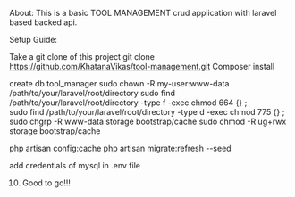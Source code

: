 About: This is a basic TOOL MANAGEMENT crud application with laravel based backed api.

Setup Guide:

Take a git clone of this project git clone https://github.com/KhatanaVikas/tool-management.git
Composer install

create db tool_manager
sudo chown -R my-user:www-data /path/to/your/laravel/root/directory
sudo find /path/to/your/laravel/root/directory -type f -exec chmod 664 {} \;    
sudo find /path/to/your/laravel/root/directory -type d -exec chmod 775 {} \;
sudo chgrp -R www-data storage bootstrap/cache
sudo chmod -R ug+rwx storage bootstrap/cache

php artisan config:cache
php artisan migrate:refresh --seed

add credentials of mysql in .env file

10. Good to go!!!
